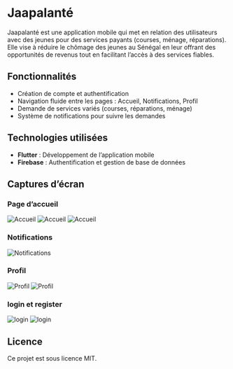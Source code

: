 # Jaapalanté

Jaapalanté est une application mobile qui met en relation des utilisateurs avec des jeunes pour des services payants (courses, ménage, réparations). Elle vise à réduire le chômage des jeunes au Sénégal en leur offrant des opportunités de revenus tout en facilitant l’accès à des services fiables.

## Fonctionnalités
- Création de compte et authentification
- Navigation fluide entre les pages : Accueil, Notifications, Profil
- Demande de services variés (courses, réparations, ménage)
- Système de notifications pour suivre les demandes

## Technologies utilisées
- **Flutter** : Développement de l’application mobile
- **Firebase** : Authentification et gestion de base de données

## Captures d’écran

### Page d’accueil  
![Accueil](JaapalanteImage/home1.png)
![Accueil](JaapalanteImage/home2.png)
![Accueil](JaapalanteImage/home3.png)

### Notifications  
![Notifications](JaapalanteImage/notif&.png)

### Profil  
![Profil](JappalanteImage/profil.png)
![Profil](JappalanteImage/profil2.png)

### login et register
![login](JappalanteImage/register1.png)
![login](JappalanteImage/register2.png)
## Licence
Ce projet est sous licence MIT.

